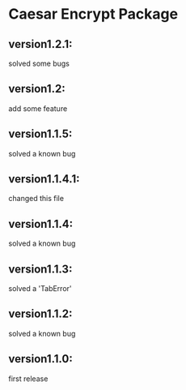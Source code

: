 # Caesar Encrypt Package

## version1.2.1:
solved some bugs

## version1.2:
add some feature

## version1.1.5:
solved a known bug

## version1.1.4.1:
changed this file

## version1.1.4:
solved a known bug

## version1.1.3:
solved a 'TabError'

## version1.1.2:
solved a known bug

## version1.1.0:
first release